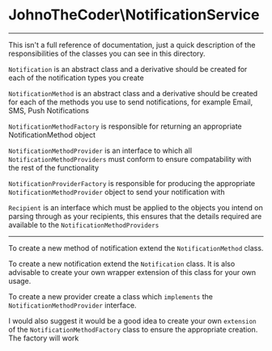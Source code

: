 # JohnoTheCoder\NotificationService

---

This isn't a full reference of documentation, just a quick description of the responsibilities of the classes you can see in this directory.

`Notification` is an abstract class and a derivative should be created for each of the notification types you create

`NotificationMethod` is an abstract class and a derivative should be created for each of the methods you use to send notifications, for example Email, SMS, Push Notifications

`NotificationMethodFactory` is responsible for returning an appropriate NotificationMethod object

`NotificationMethodProvider` is an interface to which all `NotificationMethodProviders` must conform to ensure compatability with the rest of the functionality

`NotificationProviderFactory` is responsible for producing the appropriate `NotificationMethodProvider` object to send your notification with

`Recipient` is an interface which must be applied to the objects you intend on parsing through as your recipients, this ensures that the details required are available to the `NotificationMethodProviders`

---

To create a new method of notification extend the `NotificationMethod` class.

To create a new notification extend the `Notification` class. It is also advisable to create your own wrapper extension of this class for your own usage.

To create a new provider create a class which `implements` the `NotificationMethodProvider` interface.

I would also suggest it would be a good idea to create your own `extension` of the `NotificationMethodFactory` class to ensure the appropriate creation. The factory will work 